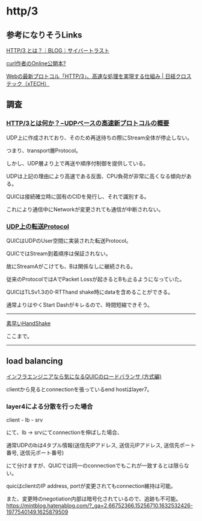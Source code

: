 # http/3

## 参考になりそうLinks

[HTTP/3 とは？｜BLOG｜サイバートラスト](https://www.cybertrust.co.jp/blog/ssl/knowledge/about-http3.html)

[curl作者のOnline公開本?](https://http3-explained.haxx.se/ja)

[Webの最新プロトコル「HTTP/3」、高速な処理を実現する仕組み | 日経クロステック（xTECH）](https://xtech.nikkei.com/atcl/nxt/column/18/01606/032400004/)

## 調査

### [HTTP/3とは何か？−UDPベースの高速新プロトコルの概要](https://kinsta.com/jp/blog/http3/)

UDP上に作成されており、そのため再送待ちの際にStream全体が停止しない。

つまり、transport層Protocol。

しかし、UDP層より上で再送や順序付制御を提供している。

UDPは上記の理由により高速である反面、CPU負荷が非常に高くなる傾向がある。

QUICは接続確立時に固有のCIDを発行し、それで識別する。

これにより通信中にNetworkが変更されても通信が中断されない。

### [UDP上の転送Protocol](https://http3-explained.haxx.se/ja/the-protocol/feature-udp)

QUICはUDPのUser空間に実装された転送Protocol。

QUICではStream到着順序は保証されない。

故にStreamAがこけても、Bは関係なしに継続される。

従来のProtocolではAでPacket Lossが起きるとBも止るようになっていた。

QUICはTLSv1.3の0-RTThand shake時にdataを含めることができる。

通常よりはやくStart Dashがキレるので、時間短縮できそう。

---

[素早いHandShake](https://http3-explained.haxx.se/ja/the-protocol/feature-handshakes)

ここまで。

---

## load balancing

[インフラエンジニアなら気になるQUICのロードバランサ (方式編)](https://medium.com/nttlabs/quic-load-balancer-design-82c5fbae8305)

clientから見るとconnectionを張っているend hostはlayer7。

### layer4による分散を行った場合

client - lb - srv

にて、lb -> srvにてconnectionを伸ばした場合、

通常UDPのlbは4タプル情報(送信先IPアドレス, 送信元IPアドレス, 送信先ポート番号, 送信元ポート番号)

にて分けますが、QUICでは同一のconnectionでもこれが一致するとは限らない。

quicはclientのIP address, portが変更されてもconnection維持は可能。

また、変更時のnegotiation内部は暗号化されているので、追跡も不可能。https://mintblog.hatenablog.com/?_ga=2.66752366.15256710.1632532426-1977540149.1625879509

